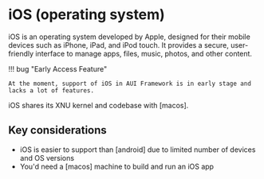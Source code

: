 # iOS (operating system)

iOS is an operating system developed by Apple, designed for their mobile devices such as iPhone, iPad, and iPod touch.
It provides a secure, user-friendly interface to manage apps, files, music, photos, and other content.


!!! bug "Early Access Feature"

    At the moment, support of iOS in AUI Framework is in early stage and lacks a lot of features.

iOS shares its XNU kernel and codebase with [macos].

## Key considerations

- iOS is easier to support than [android] due to limited number of devices and OS versions
- You'd need a [macos] machine to build and run an iOS app
